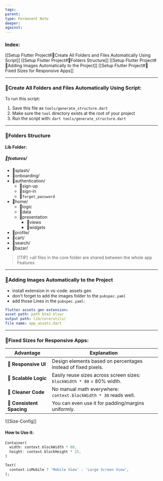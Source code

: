 ```yaml
---
tags: 
parent: 
type: Permanent Note
deeper: 
against:
---
```

### Index:
[[Setup Flutter Project#📌Create All Folders and Files Automatically Using Script]]
[[Setup Flutter Project#📌Folders Structure]]
[[Setup Flutter Project#📌Adding Images Automatically to the Project]]
[[Setup Flutter Project#📌Fixed Sizes for Responsive Apps]]
___

### 📌Create All Folders and Files Automatically Using Script:

To run this script:
1. Save this file as `tools/generate_structure.dart`
2. Make sure the `tool` directory exists at the root of your project
3. Run the script with: `dart tools/generate_structure.dart`
___
### 📌Folders Structure
#### Lib Folder:
##### 📁features/
- 📁splash/
- 📁onboarding/
- 📁authentication/
	- 📁sign-up
	- 📁sign-in
	- 📁`forget_password`
- 📁home/
	- 📁logic
	- 📁data
	- 📁presentation
		- 📁views
		- 📁widgets
- 📁profile/
- 📁cart/
- 📁search/
- 📁bazar/


>[!TIP] >all files in the core folder are shared between the whole app Features

___

### 📌Adding Images Automatically to the Project
- install extension in vs-code: assets gen
- don't forget to add the images folder to the `pubspec.yaml`
- add those Lines in the `pubspec.yaml`:
```yaml
flutter assets gen extension:
asset path: path bta3 elswr
output path: lib/core/utils/
file name: app_assets.dart
```
___
### 📌Fixed Sizes for Responsive Apps:
| Advantage                 | Explanation                                                            |
| ------------------------- | ---------------------------------------------------------------------- |
| 📱 **Responsive UI**      | Design elements based on percentages instead of fixed pixels.          |
| 🧮 **Scalable Logic**     | Easily reuse sizes across screen sizes: `blockWidth * 80` = 80% width. |
| 🎯 **Cleaner Code**       | No manual math everywhere: `context.blockWidth * 30` reads well.       |
| 🧩 **Consistent Spacing** | You can even use it for padding/margins uniformly.                     |
![[Size-Config]]
#### How to Use it:
```dart
Container(
  width: context.blockWidth * 80,
  height: context.blockHeight * 25,
)
```
```dart
Text(
  context.isMobile ? 'Mobile View' : 'Large Screen View',
);
```

